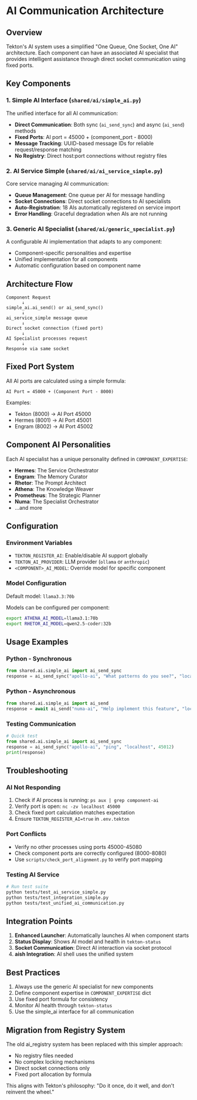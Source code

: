 # AI Communication Architecture

## Overview

Tekton's AI system uses a simplified "One Queue, One Socket, One AI" architecture. Each component can have an associated AI specialist that provides intelligent assistance through direct socket communication using fixed ports.

## Key Components

### 1. Simple AI Interface (`shared/ai/simple_ai.py`)

The unified interface for all AI communication:

- **Direct Communication**: Both sync (`ai_send_sync`) and async (`ai_send`) methods
- **Fixed Ports**: AI port = 45000 + (component_port - 8000)
- **Message Tracking**: UUID-based message IDs for reliable request/response matching
- **No Registry**: Direct host:port connections without registry files

### 2. AI Service Simple (`shared/ai/ai_service_simple.py`)

Core service managing AI communication:

- **Queue Management**: One queue per AI for message handling
- **Socket Connections**: Direct socket connections to AI specialists
- **Auto-Registration**: 18 AIs automatically registered on service import
- **Error Handling**: Graceful degradation when AIs are not running

### 3. Generic AI Specialist (`shared/ai/generic_specialist.py`)

A configurable AI implementation that adapts to any component:

- Component-specific personalities and expertise
- Unified implementation for all components
- Automatic configuration based on component name

## Architecture Flow

```
Component Request
      ↓
simple_ai.ai_send() or ai_send_sync()
      ↓
ai_service_simple message queue
      ↓
Direct socket connection (fixed port)
      ↓
AI Specialist processes request
      ↓
Response via same socket
```

## Fixed Port System

All AI ports are calculated using a simple formula:
```
AI Port = 45000 + (Component Port - 8000)
```

Examples:
- Tekton (8000) → AI Port 45000
- Hermes (8001) → AI Port 45001
- Engram (8002) → AI Port 45002

## Component AI Personalities

Each AI specialist has a unique personality defined in `COMPONENT_EXPERTISE`:

- **Hermes**: The Service Orchestrator
- **Engram**: The Memory Curator
- **Rhetor**: The Prompt Architect
- **Athena**: The Knowledge Weaver
- **Prometheus**: The Strategic Planner
- **Numa**: The Specialist Orchestrator
- ...and more

## Configuration

### Environment Variables

- `TEKTON_REGISTER_AI`: Enable/disable AI support globally
- `TEKTON_AI_PROVIDER`: LLM provider (`ollama` or `anthropic`)
- `<COMPONENT>_AI_MODEL`: Override model for specific component

### Model Configuration

Default model: `llama3.3:70b`

Models can be configured per component:
```bash
export ATHENA_AI_MODEL=llama3.1:70b
export RHETOR_AI_MODEL=qwen2.5-coder:32b
```

## Usage Examples

### Python - Synchronous
```python
from shared.ai.simple_ai import ai_send_sync
response = ai_send_sync("apollo-ai", "What patterns do you see?", "localhost", 45012)
```

### Python - Asynchronous
```python
from shared.ai.simple_ai import ai_send
response = await ai_send("numa-ai", "Help implement this feature", "localhost", 45004)
```

### Testing Communication
```python
# Quick test
from shared.ai.simple_ai import ai_send_sync
response = ai_send_sync("apollo-ai", "ping", "localhost", 45012)
print(response)
```

## Troubleshooting

### AI Not Responding

1. Check if AI process is running: `ps aux | grep component-ai`
2. Verify port is open: `nc -zv localhost 45000`
3. Check fixed port calculation matches expectation
4. Ensure `TEKTON_REGISTER_AI=true` in `.env.tekton`

### Port Conflicts

- Verify no other processes using ports 45000-45080
- Check component ports are correctly configured (8000-8080)
- Use `scripts/check_port_alignment.py` to verify port mapping

### Testing AI Service

```bash
# Run test suite
python tests/test_ai_service_simple.py
python tests/test_integration_simple.py
python tests/test_unified_ai_communication.py
```

## Integration Points

1. **Enhanced Launcher**: Automatically launches AI when component starts
2. **Status Display**: Shows AI model and health in `tekton-status`
3. **Socket Communication**: Direct AI interaction via socket protocol
4. **aish Integration**: AI shell uses the unified system

## Best Practices

1. Always use the generic AI specialist for new components
2. Define component expertise in `COMPONENT_EXPERTISE` dict
3. Use fixed port formula for consistency
4. Monitor AI health through `tekton-status`
5. Use the simple_ai interface for all communication

## Migration from Registry System

The old ai_registry system has been replaced with this simpler approach:
- No registry files needed
- No complex locking mechanisms
- Direct socket connections only
- Fixed port allocation by formula

This aligns with Tekton's philosophy: "Do it once, do it well, and don't reinvent the wheel."